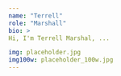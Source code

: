 ```yaml
---
name: "Terrell"
role: "Marshall"
bio: >
Hi, I'm Terrell Marshal, ... 

img: placeholder.jpg
img100w: placeholder_100w.jpg
---
```

